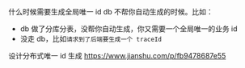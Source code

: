 什么时候需要生成全局唯一 id
db 不帮你自动生成的时候。比如：

- db 做了分库分表，没帮你自动生成，你又需要一个全局唯一的业务 id
- 没走 db，比如`请求到了后端要生成一个 traceId`

设计分布式唯一 id 生成
https://www.jianshu.com/p/fb9478687e55
